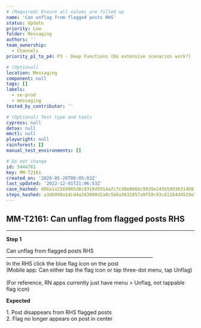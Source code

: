```yaml
---
# (Required) Ensure all values are filled up
name: 'Can unflag from flagged posts RHS'
status: Update
priority: Low
folder: Messaging
authors: ''
team_ownership:
  - Channels
priority_p1_to_p4: P3 - Deep Functions (Do extensive scenarios work?)

# (Optional)
location: Messaging
component: null
tags: []
labels:
  - se-prod
  - messaging
tested_by_contributor: ''

# (Optional) Test type and tools
cypress: null
detox: null
mmctl: null
playwright: null
rainforest: []
manual_test_environments: []

# Do not change
id: 5444761
key: MM-T2161
created_on: '2020-05-20T06:05:03Z'
last_updated: '2022-12-01T21:06:53Z'
case_hashed: d66a1a2569905d8c9310d5914a7c7cd8e0660c9939e245b59936314081e37f44f17e879eabeb2c2aa73ff79df38dcb10
steps_hashed: a3db990a1dcd4a243090d2a0c5b6a3631057a9f59c93c61164d4529e7239f3c2deb20005a80293790ec2aaf9ff1d8fd0
---
```


<!-- (Auto-generated) Based on frontmatter's "key" and "name" -->

## MM-T2161: Can unflag from flagged posts RHS

---

**Step 1**

Can unflag from flagged posts RHS\
————————————————————————————\
In the RHS click the blue flag icon on the post\
(Mobile app: Can either tap the flag icon or tap three-dot menu, tap Unflag)\
\
(For reference, RN apps currently just have menu > Unflag, not tappable flag icon)

**Expected**

1\. Post disappears from RHS flagged posts\
2\. Flag no longer appears on post in center
